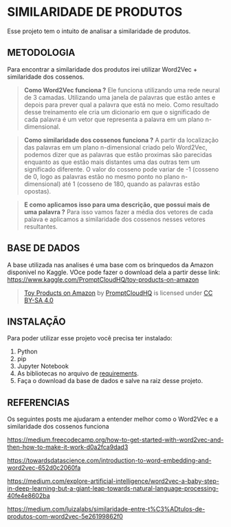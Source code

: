# SIMILARIDADE DE PRODUTOS

Esse projeto tem o intuito de analisar a similaridade de produtos.

## METODOLOGIA
Para encontrar a similaridade dos produtos irei utilizar Word2Vec + similaridade dos cossenos.

>**Como Word2Vec funciona ?**
Ele funciona utilizando uma rede neural de 3 camadas. Utilizando uma janela de palavras que estão antes e depois para prever qual a palavra que está no meio. Como resultado desse treinamento ele cria um dicionario em que o significado de cada palavra é um vetor que representa a palavra em um plano n-dimensional.

>**Como similaridade dos cossenos funciona ?**
A partir da localização das palavras em um plano n-dimensional criado pelo Word2Vec, podemos dizer que as palavras que estão proximas são parecidas enquanto as que estão mais distantes uma das outras tem um significado diferente. O valor do cosseno pode variar de -1 (cosseno de 0, logo as palavras estão no mesmo ponto no plano n-dimensional) até 1 (cosseno de 180, quando as palavras estão opostas).

>**E como aplicamos isso para uma descrição, que possui mais de uma palavra ?**
Para isso vamos fazer a média dos vetores de cada palava e aplicamos a similaridade dos cossenos nesses vetores resultantes.


## BASE DE DADOS
A base utilizada nas analises é uma base com os brinquedos da Amazon disponivel no Kaggle. VOce pode fazer o download dela a partir desse link: https://www.kaggle.com/PromptCloudHQ/toy-products-on-amazon

> [Toy Products on Amazon](https://www.kaggle.com/PromptCloudHQ/toy-products-on-amazon) by [PromptCloudHQ](https://www.kaggle.com/PromptCloudHQ) is licensed under [CC BY-SA 4.0](https://creativecommons.org/licenses/by-sa/4.0/)

## INSTALAÇÃO
Para poder utilizar esse projeto você precisa ter instalado:
1. Python
2. pip
3. Jupyter Notebook
4. As bibliotecas no arquivo de [requirements](./requirements.txt).
5. Faça o download da base de dados e salve na raiz desse projeto.

## REFERENCIAS
Os seguintes posts me ajudaram a entender melhor como o Word2Vec e a similaridade dos cossenos funciona

https://medium.freecodecamp.org/how-to-get-started-with-word2vec-and-then-how-to-make-it-work-d0a2fca9dad3

https://towardsdatascience.com/introduction-to-word-embedding-and-word2vec-652d0c2060fa

https://medium.com/explore-artificial-intelligence/word2vec-a-baby-step-in-deep-learning-but-a-giant-leap-towards-natural-language-processing-40fe4e8602ba

https://medium.com/luizalabs/similaridade-entre-t%C3%ADtulos-de-produtos-com-word2vec-5e26199862f0
